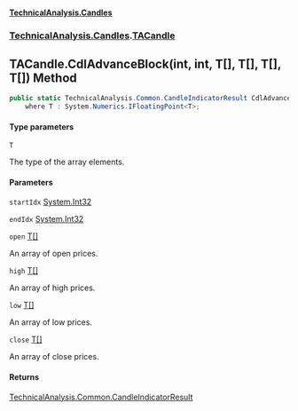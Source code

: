 #### [TechnicalAnalysis.Candles](TechnicalAnalysis.Candles.md 'TechnicalAnalysis.Candles')
### [TechnicalAnalysis.Candles](TechnicalAnalysis.Candles.md#TechnicalAnalysis.Candles 'TechnicalAnalysis.Candles').[TACandle](TACandle.md 'TechnicalAnalysis.Candles.TACandle')

## TACandle.CdlAdvanceBlock<T>(int, int, T[], T[], T[], T[]) Method

```csharp
public static TechnicalAnalysis.Common.CandleIndicatorResult CdlAdvanceBlock<T>(int startIdx, int endIdx, T[] open, T[] high, T[] low, T[] close)
    where T : System.Numerics.IFloatingPoint<T>;
```
#### Type parameters

<a name='TechnicalAnalysis.Candles.TACandle.CdlAdvanceBlock_T_(int,int,T[],T[],T[],T[]).T'></a>

`T`

The type of the array elements.
#### Parameters

<a name='TechnicalAnalysis.Candles.TACandle.CdlAdvanceBlock_T_(int,int,T[],T[],T[],T[]).startIdx'></a>

`startIdx` [System.Int32](https://docs.microsoft.com/en-us/dotnet/api/System.Int32 'System.Int32')

<a name='TechnicalAnalysis.Candles.TACandle.CdlAdvanceBlock_T_(int,int,T[],T[],T[],T[]).endIdx'></a>

`endIdx` [System.Int32](https://docs.microsoft.com/en-us/dotnet/api/System.Int32 'System.Int32')

<a name='TechnicalAnalysis.Candles.TACandle.CdlAdvanceBlock_T_(int,int,T[],T[],T[],T[]).open'></a>

`open` [T](TACandle.CdlAdvanceBlock_T_(int,int,T[],T[],T[],T[]).md#TechnicalAnalysis.Candles.TACandle.CdlAdvanceBlock_T_(int,int,T[],T[],T[],T[]).T 'TechnicalAnalysis.Candles.TACandle.CdlAdvanceBlock<T>(int, int, T[], T[], T[], T[]).T')[[]](https://docs.microsoft.com/en-us/dotnet/api/System.Array 'System.Array')

An array of open prices.

<a name='TechnicalAnalysis.Candles.TACandle.CdlAdvanceBlock_T_(int,int,T[],T[],T[],T[]).high'></a>

`high` [T](TACandle.CdlAdvanceBlock_T_(int,int,T[],T[],T[],T[]).md#TechnicalAnalysis.Candles.TACandle.CdlAdvanceBlock_T_(int,int,T[],T[],T[],T[]).T 'TechnicalAnalysis.Candles.TACandle.CdlAdvanceBlock<T>(int, int, T[], T[], T[], T[]).T')[[]](https://docs.microsoft.com/en-us/dotnet/api/System.Array 'System.Array')

An array of high prices.

<a name='TechnicalAnalysis.Candles.TACandle.CdlAdvanceBlock_T_(int,int,T[],T[],T[],T[]).low'></a>

`low` [T](TACandle.CdlAdvanceBlock_T_(int,int,T[],T[],T[],T[]).md#TechnicalAnalysis.Candles.TACandle.CdlAdvanceBlock_T_(int,int,T[],T[],T[],T[]).T 'TechnicalAnalysis.Candles.TACandle.CdlAdvanceBlock<T>(int, int, T[], T[], T[], T[]).T')[[]](https://docs.microsoft.com/en-us/dotnet/api/System.Array 'System.Array')

An array of low prices.

<a name='TechnicalAnalysis.Candles.TACandle.CdlAdvanceBlock_T_(int,int,T[],T[],T[],T[]).close'></a>

`close` [T](TACandle.CdlAdvanceBlock_T_(int,int,T[],T[],T[],T[]).md#TechnicalAnalysis.Candles.TACandle.CdlAdvanceBlock_T_(int,int,T[],T[],T[],T[]).T 'TechnicalAnalysis.Candles.TACandle.CdlAdvanceBlock<T>(int, int, T[], T[], T[], T[]).T')[[]](https://docs.microsoft.com/en-us/dotnet/api/System.Array 'System.Array')

An array of close prices.

#### Returns
[TechnicalAnalysis.Common.CandleIndicatorResult](https://docs.microsoft.com/en-us/dotnet/api/TechnicalAnalysis.Common.CandleIndicatorResult 'TechnicalAnalysis.Common.CandleIndicatorResult')